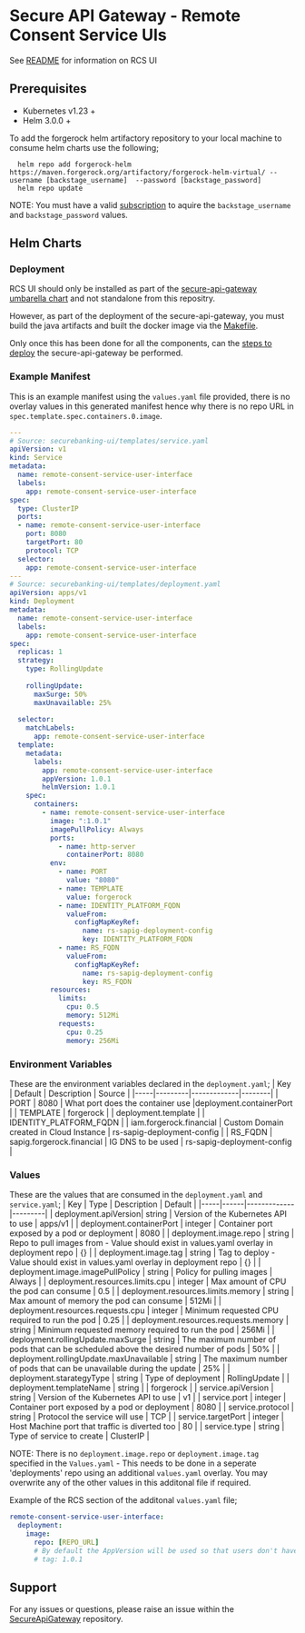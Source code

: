 # Secure API Gateway - Remote Consent Service UIs

See [README](https://github.com/SecureApiGateway/secure-api-gateway-ob-uk-ui/blob/master/README.md) for information on RCS UI

## Prerequisites

- Kubernetes v1.23 +
- Helm 3.0.0 +

To add the forgerock helm artifactory repository to your local machine to consume helm charts use the following;

```console
  helm repo add forgerock-helm https://maven.forgerock.org/artifactory/forgerock-helm-virtual/ --username [backstage_username]  --password [backstage_password]
  helm repo update
```

NOTE: You must have a valid [subscription](https://backstage.forgerock.com/knowledge/kb/article/a57648047#XAYQfS) to aquire the `backstage_username` and `backstage_password` values.

## Helm Charts
### Deployment
RCS UI should only be installed as part of the [secure-api-gateway umbarella chart](https://github.com/SecureApiGateway/secure-api-gateway-releases/tree/master/secure-api-gateway) and not standalone from this repositry.  

However, as part of the deployment of the secure-api-gateway, you must build the java artifacts and built the docker image via the [Makefile](https://github.com/SecureApiGateway/secure-api-gateway-ob-uk-ui/blob/master/Makefile). 

Only once this has been done for all the components, can the [steps to deploy](https://github.com/SecureApiGateway/secure-api-gateway-releases/tree/master/secure-api-gateway/readme.md) the secure-api-gateway be performed.

### Example Manifest
This is an example manifest using the `values.yaml` file provided, there is no overlay values in this generated manifest hence why there is no repo URL in `spec.template.spec.containers.0.image`.

```yaml
---
# Source: securebanking-ui/templates/service.yaml
apiVersion: v1
kind: Service
metadata:
  name: remote-consent-service-user-interface
  labels:
    app: remote-consent-service-user-interface
spec:
  type: ClusterIP
  ports:
  - name: remote-consent-service-user-interface
    port: 8080
    targetPort: 80
    protocol: TCP
  selector:
    app: remote-consent-service-user-interface
---
# Source: securebanking-ui/templates/deployment.yaml
apiVersion: apps/v1
kind: Deployment
metadata:
  name: remote-consent-service-user-interface
  labels:
    app: remote-consent-service-user-interface
spec:
  replicas: 1
  strategy:
    type: RollingUpdate
    
    rollingUpdate:
      maxSurge: 50%
      maxUnavailable: 25%
    
  selector:
    matchLabels:
      app: remote-consent-service-user-interface
  template:
    metadata:
      labels:
        app: remote-consent-service-user-interface
        appVersion: 1.0.1
        helmVersion: 1.0.1
    spec:
      containers:
        - name: remote-consent-service-user-interface
          image: ":1.0.1"
          imagePullPolicy: Always
          ports:
            - name: http-server
              containerPort: 8080
          env:
            - name: PORT
              value: "8080"
            - name: TEMPLATE
              value: forgerock
            - name: IDENTITY_PLATFORM_FQDN
              valueFrom:
                configMapKeyRef:
                  name: rs-sapig-deployment-config
                  key: IDENTITY_PLATFORM_FQDN
            - name: RS_FQDN
              valueFrom:
                configMapKeyRef:
                  name: rs-sapig-deployment-config
                  key: RS_FQDN
          resources:
            limits:
              cpu: 0.5
              memory: 512Mi
            requests:
              cpu: 0.25
              memory: 256Mi
```
### Environment Variables

These are the environment variables declared in the `deployment.yaml`;
| Key | Default | Description | Source |
|-----|---------|-------------|--------|
| PORT | 8080 | What port does the container use |deployment.containerPort |
| TEMPLATE | forgerock | | deployment.template |
| IDENTITY_PLATFORM_FQDN | | iam.forgerock.financial | Custom Domain created in Cloud Instance | rs-sapig-deployment-config |
| RS_FQDN | sapig.forgerock.financial | IG DNS to be used | rs-sapig-deployment-config |


### Values
These are the values that are consumed in the `deployment.yaml` and `service.yaml`;
| Key | Type | Description | Default |
|-----|------|-------------|---------|
| deployment.apiVersion| string | Version of the Kubernetes API to use | apps/v1 |
| deployment.containerPort | integer | Container port exposed by a pod or deployment | 8080 |
| deployment.image.repo | string | Repo to pull images from - Value should exist in values.yaml overlay in deployment repo | {} |
| deployment.image.tag | string | Tag to deploy - Value should exist in values.yaml overlay in deployment repo | {} |
| deployment.image.imagePullPolicy | string | Policy for pulling images | Always |
| deployment.resources.limits.cpu | integer | Max amount of CPU the pod can consume | 0.5 |
| deployment.resources.limits.memory | string | Max amount of memory the pod can consume | 512Mi |
| deployment.resources.requests.cpu | integer | Minimum requested CPU required to run the pod | 0.25 |
| deployment.resources.requests.memory | string | Minimum requested memory required to run the pod | 256Mi |
| deployment.rollingUpdate.maxSurge | string | The maximum number of pods that can be scheduled above the desired number of pods | 50% |
| deployment.rollingUpdate.maxUnavailable | string | The maximum number of pods that can be unavailable during the update | 25% |
| deployment.starategyType | string | Type of deployment | RollingUpdate |
| deployment.templateName | string | | forgerock |
| service.apiVersion | string | Version of the Kubernetes API to use | v1 |
| service.port | integer | Container port exposed by a pod or deployment | 8080 |
| service.protocol | string | Protocol the service will use | TCP |
| service.targetPort | integer | Host Machine port that traffic is diverted too | 80 | 
| service.type | string | Type of service to create | ClusterIP |

NOTE: There is no `deployment.image.repo` or `deployment.image.tag` specified in the `Values.yaml` - This needs to be done in a seperate 'deployments' repo using an additional `values.yaml` overlay. You may overwrite any of the other values in this additonal file if required.

Example of the RCS section of the additonal `values.yaml` file;
```yaml
remote-consent-service-user-interface:
  deployment:  
    image:
      repo: [REPO_URL]
      # By default the AppVersion will be used so that users don't have to change this value, however you can override this by uncommenting the line and providing a valid verison.
      # tag: 1.0.1
```
## Support

For any issues or questions, please raise an issue within the [SecureApiGateway](https://github.com/SecureApiGateway/SecureApiGateway/issues) repository.
